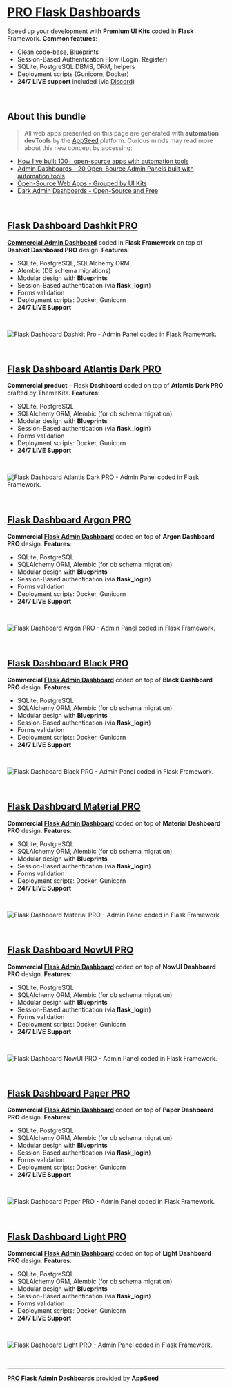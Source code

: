 # [PRO Flask Dashboards](https://appseed.us/bundles/flask-admin-dashboards-pro) 

Speed up your development with **Premium UI Kits** coded in **Flask** Framework. **Common features**: 

- Clean code-base, Blueprints
- Session-Based Authentication Flow (Login, Register) 
- SQLite, PostgreSQL DBMS, ORM, helpers 
- Deployment scripts (Gunicorn, Docker) 
- **24/7 LIVE support** included (via [Discord](https://discord.gg/fZC6hup))

<br />

## About this bundle

> All web apps presented on this page are generated with **automation devTools** by the [AppSeed](https://appseed.us/) platform. Curious minds may read more about this new concept by accessing:  

- [How I’ve built 100+ open-source apps with automation tools](https://dev.to/sm0ke/100-open-source-apps-built-with-automation-tools-3jmj)
- [Admin Dashboards - 20 Open-Source Admin Panels built with automation tools](https://dev.to/sm0ke/admin-dashboards-20-open-source-admin-panels-built-with-automation-tools-ckb)
- [Open-Source Web Apps - Grouped by UI Kits](https://dev.to/sm0ke/open-source-web-apps-grouped-by-ui-kits-389g)
- [Dark Admin Dashboards - Open-Source and Free](https://dev.to/sm0ke/dark-admin-dashboards-open-source-and-free-2me9)

<br />

## [Flask Dashboard Dashkit PRO](https://appseed.us/admin-dashboards/flask-dashboard-dashkit-pro)

**[Commercial Admin Dashboard](https://appseed.us/admin-dashboards/flask-dashboard-dashkit-pro)** coded in **Flask Framework** on top of **Dashkit Dashboard PRO** design. **Features**:

- SQLite, PostgreSQL, SQLAlchemy ORM
- Alembic (DB schema migrations)
- Modular design with **Blueprints**
- Session-Based authentication (via **flask_login**)
- Forms validation
- Deployment scripts: Docker, Gunicorn
- **24/7 LIVE Support**

<br />

![Flask Dashboard Dashkit Pro - Admin Panel coded in Flask Framework.](https://raw.githubusercontent.com/app-generator/static/master/products/flask-dashboard-dashkit-pro-screen.png)

<br />

## [Flask Dashboard Atlantis Dark PRO](https://appseed.us/admin-dashboards/flask-dashboard-atlantis-dark-pro)

**Commercial product** - Flask **Dashboard** coded on top of **Atlantis Dark PRO** crafted by ThemeKita. **Features**:

- SQLite, PostgreSQL
- SQLAlchemy ORM, Alembic (for db schema migration)
- Modular design with **Blueprints**
- Session-Based authentication (via **flask_login**)
- Forms validation
- Deployment scripts: Docker, Gunicorn
- **24/7 LIVE Support**

<br />

![Flask Dashboard Atlantis Dark PRO - Admin Panel coded in Flask Framework.](https://raw.githubusercontent.com/app-generator/static/master/products/flask-dashboard-atlantis-dark-pro-screen.png)

<br />

## [Flask Dashboard Argon PRO](https://appseed.us/admin-dashboards/flask-dashboard-argon-pro)

**Commercial [Flask Admin Dashboard](https://appseed.us/admin-dashboards/flask-dashboard-argon-pro)** coded on top of **Argon Dashboard PRO** design. **Features**:

- SQLite, PostgreSQL
- SQLAlchemy ORM, Alembic (for db schema migration)
- Modular design with **Blueprints**
- Session-Based authentication (via **flask_login**)
- Forms validation
- Deployment scripts: Docker, Gunicorn
- **24/7 LIVE Support**

<br />

![Flask Dashboard Argon PRO - Admin Panel coded in Flask Framework.](https://raw.githubusercontent.com/app-generator/static/master/products/flask-dashboard-argon-pro-screen.png)

<br />

## [Flask Dashboard Black PRO](https://appseed.us/admin-dashboards/flask-dashboard-black-pro)

**Commercial [Flask Admin Dashboard](https://appseed.us/admin-dashboards/flask-dashboard-black-pro)** coded on top of **Black Dashboard PRO** design. **Features**:

- SQLite, PostgreSQL
- SQLAlchemy ORM, Alembic (for db schema migration)
- Modular design with **Blueprints**
- Session-Based authentication (via **flask_login**)
- Forms validation
- Deployment scripts: Docker, Gunicorn
- **24/7 LIVE Support**

<br />

![Flask Dashboard Black PRO - Admin Panel coded in Flask Framework.](https://raw.githubusercontent.com/app-generator/static/master/products/flask-dashboard-black-pro-screen.png)

<br />

## [Flask Dashboard Material PRO](https://appseed.us/admin-dashboards/flask-dashboard-material-pro)

**Commercial [Flask Admin Dashboard](https://appseed.us/admin-dashboards/flask-dashboard-black-pro)** coded on top of **Material Dashboard PRO** design. **Features**:

- SQLite, PostgreSQL
- SQLAlchemy ORM, Alembic (for db schema migration)
- Modular design with **Blueprints**
- Session-Based authentication (via **flask_login**)
- Forms validation
- Deployment scripts: Docker, Gunicorn
- **24/7 LIVE Support**

<br />

![Flask Dashboard Material PRO - Admin Panel coded in Flask Framework.](https://raw.githubusercontent.com/app-generator/static/master/products/flask-dashboard-material-pro-screen.png)

<br />

## [Flask Dashboard NowUI PRO](https://appseed.us/admin-dashboards/flask-dashboard-now-ui-pro)

**Commercial [Flask Admin Dashboard](https://appseed.us/admin-dashboards/flask-dashboard-now-ui-pro)** coded on top of **NowUI Dashboard PRO** design. **Features**:

- SQLite, PostgreSQL
- SQLAlchemy ORM, Alembic (for db schema migration)
- Modular design with **Blueprints**
- Session-Based authentication (via **flask_login**)
- Forms validation
- Deployment scripts: Docker, Gunicorn
- **24/7 LIVE Support**

<br />

![Flask Dashboard NowUI PRO - Admin Panel coded in Flask Framework.](https://raw.githubusercontent.com/app-generator/static/master/products/flask-dashboard-now-ui-pro-screen.png)

<br />

## [Flask Dashboard Paper PRO](https://appseed.us/admin-dashboards/flask-dashboard-paper-pro)

**Commercial [Flask Admin Dashboard](https://appseed.us/admin-dashboards/flask-dashboard-argon-pro)** coded on top of **Paper Dashboard PRO** design. **Features**:

- SQLite, PostgreSQL
- SQLAlchemy ORM, Alembic (for db schema migration)
- Modular design with **Blueprints**
- Session-Based authentication (via **flask_login**)
- Forms validation
- Deployment scripts: Docker, Gunicorn
- **24/7 LIVE Support**

<br />

![Flask Dashboard Paper PRO - Admin Panel coded in Flask Framework.](https://raw.githubusercontent.com/app-generator/static/master/products/flask-dashboard-paper-pro-screen.png)

<br />

## [Flask Dashboard Light PRO](https://appseed.us/admin-dashboards/flask-dashboard-light-pro)

**Commercial [Flask Admin Dashboard](https://appseed.us/admin-dashboards/flask-dashboard-argon-pro)** coded on top of **Light Dashboard PRO** design. **Features**:

- SQLite, PostgreSQL
- SQLAlchemy ORM, Alembic (for db schema migration)
- Modular design with **Blueprints**
- Session-Based authentication (via **flask_login**)
- Forms validation
- Deployment scripts: Docker, Gunicorn
- **24/7 LIVE Support**

<br />

![Flask Dashboard Light PRO - Admin Panel coded in Flask Framework.](https://raw.githubusercontent.com/app-generator/static/master/products/flask-dashboard-light-pro-screen.png)

<br />

--- 
**[PRO Flask Admin Dashboards](https://appseed.us/bundles/flask-admin-dashboards-pro)** provided by **AppSeed**
